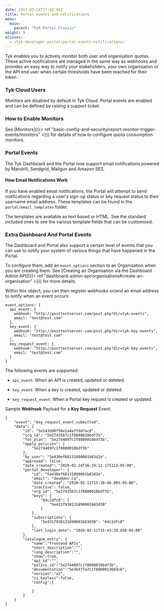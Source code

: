 ```yaml
---
date: 2017-03-24T17:42:45Z
title: Portal events and notifications
menu:
  main:
    parent: "Tyk Portal Classic"
weight: 9 
aliases:
  - /tyk-developer-portal/portal-events-notifications/
---
```


Tyk enables you to actively monitor both user and organisation quotas. These active notifications are managed in the same way as webhooks and provides an easy way to notify your stakeholders, your own organisation or the API end user when certain thresholds have been reached for their token.

### Tyk Cloud Users

Monitors are disabled by default in Tyk Cloud. Portal events are enabled and can be defined by raising a support ticket.

### How to Enable Monitors

See [Monitors]({{< ref "basic-config-and-security/report-monitor-trigger-events/monitors" >}}) for details of how to configure quota consumption monitors.

### Portal Events

The Tyk Dashboard and the Portal now support email notifications powered by Mandrill, Sendgrid, Mailgun and Amazon SES.

#### How Email Notifications Work

If you have enabled email notifications, the Portal will attempt to send notifications regarding a user's sign-up status or key request status to their username email address. These templates can be found in the `portal/email_templates` folder.

The templates are available as text based or HTML. See the standard included ones to see the various template fields that can be customised.

### Extra Dashboard And Portal Events

The Dashboard and Portal also support a certain level of events that you can use to notify your system of various things that have happened in the Portal.

To configure them, add an `event_options` section to an Organisation when you are creating them. See [Creating an Organisation via the Dashboard Admin API]({{< ref "dashboard-admin-api/organisations#create-an-organisation" >}}) for more details.

Within this object, you can then register webhooks or/and an email address to notify when an event occurs:

```{.copyWrapper}
event_options: {
  api_event: {
    webhook: "http://posttestserver.com/post.php?dir=tyk-events",
    email: "test@test.com"
  },
  key_event: {
    webhook: "http://posttestserver.com/post.php?dir=tyk-key-events",
    email: "test@test.com"
  },
  key_request_event: {
    webhook: "http://posttestserver.com/post.php?dir=tyk-key-events",
    email: "test@test.com"
  }
}
```

The following events are supported:

*   `api_event`: When an API is created, updated or deleted.

*   `key_event`: When a key is created, updated or deleted.

*   `key_request_event`: When a Portal key request is created or updated.

Sample **Webhook** Payload for a **Key Request** Event:
```{.json}
{
    "event": "key_request_event.submitted",
    "data": {
        "id": "5e543dd0f56e1a4affdd7acd",
        "org_id": "5e2743567c1f8800018bdf35",
        "for_plan": "5e2744897c1f8800018bdf3b",
        "apply_policies": [
            "5e2744897c1f8800018bdf3b"
        ],
        "by_user": "5e430ef68131890001b83d2e",
        "approved": false,
        "date_created": "2020-02-24T16:19:12.175113-05:00",
        "portal_developer": {
            "id": "5e430ef68131890001b83d2e",
            "email": "dev@dev.ca",
            "date_created": "2020-02-11T15:30:46.003-05:00",
            "inactive": false,
            "org_id": "5e2743567c1f8800018bdf35",
            "keys": {
                "6dc2dfc0": [
                    "5e431f938131890001b83d30"
                ]
            },
            "subscriptions": {
                "5e431f938131890001b83d30": "6dc2dfc0"
            },
            "last_login_date": "2020-02-11T16:43:39.858-05:00"
        },
        "catalogue_entry": {
            "name":"frontend APIs",
            "short_description":"",
            "long_description":"",
            "show":true,
            "api_id":"",
            "policy_id":"5e2744897c1f8800018bdf3b",
            "documentation":"5e3b477a7c1f8800013603c6",
            "version":"v2",
            "is_keyless":false,
            "config":{
                
            }
        }
    }
}
```